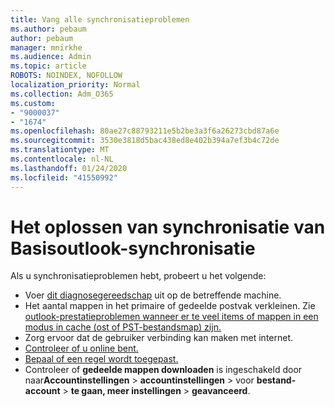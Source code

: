 ```yaml
---
title: Vang alle synchronisatieproblemen
ms.author: pebaum
author: pebaum
manager: mnirkhe
ms.audience: Admin
ms.topic: article
ROBOTS: NOINDEX, NOFOLLOW
localization_priority: Normal
ms.collection: Adm_O365
ms.custom:
- "9000037"
- "1674"
ms.openlocfilehash: 80ae27c88793211e5b2be3a3f6a26273cbd87a6e
ms.sourcegitcommit: 3530e3818d5bac438ed8e402b394a7ef3b4c72de
ms.translationtype: MT
ms.contentlocale: nl-NL
ms.lasthandoff: 01/24/2020
ms.locfileid: "41550992"
---
```

# <a name="basic-outlook-sync-troubleshooting"></a>Het oplossen van synchronisatie van Basisoutlook-synchronisatie

Als u synchronisatieproblemen hebt, probeert u het volgende:

- Voer [dit diagnosegereedschap](https://aka.ms/sara-outlooksendreceive) uit op de betreffende machine.
- Het aantal mappen in het primaire of gedeelde postvak verkleinen. Zie [outlook-prestatieproblemen wanneer er te veel items of mappen in een modus in cache (ost of PST-bestandsmap) zijn.](https://support.microsoft.com/help/2768656/outlook-performance-issues-when-there-are-too-many-items-or-folders-in)
- Zorg ervoor dat de gebruiker verbinding kan maken met internet. 
- [Controleer of u online bent.](https://support.office.com/article/2460e4a8-16c7-47fc-b204-b1549275aac9)
- [Bepaal of een regel wordt toegepast.](https://support.office.com/article/C24F5DEA-9465-4DF4-AD17-A50704D66C59)
- Controleer of **gedeelde mappen downloaden** is ingeschakeld door naar**Accountinstellingen** > **accountinstellingen** > voor **bestand-account** > **te gaan, meer instellingen** > **geavanceerd**.
